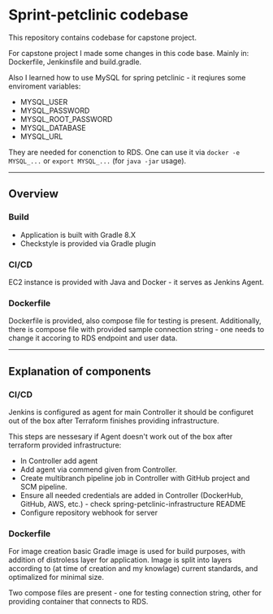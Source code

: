 # Sprint-petclinic codebase

This repository contains codebase for capstone project.

For capstone project I made some changes in this code base. Mainly in: Dockerfile, Jenkinsfile and build.gradle.

Also I learned how to use MySQL for spring petclinic - it reqiures some enviroment variables:

* MYSQL_USER
* MYSQL_PASSWORD
* MYSQL_ROOT_PASSWORD
* MYSQL_DATABASE
* MYSQL_URL

They are needed for conenction to RDS. One can use it via `docker -e MYSQL_...` or `export MYSQL_...` (for `java -jar` usage).

<hr>

## Overview

### Build

* Application is built with Gradle 8.X
* Checkstyle is provided via Gradle plugin

### CI/CD

EC2 instance is provided with Java and Docker - it serves as Jenkins Agent.

### Dockerfile

Dockerfile is provided, also compose file for testing is present. Additionally, there is compose file with provided sample connection string - one needs to change it accoring to RDS endpoint and user data.

<hr>

## Explanation of components

### CI/CD

Jenkins is configured as agent for main Controller it should be configuret out of the box after Terraform finishes providing infrastructure.

This steps are nessesary if Agent doesn't work out of the box after terraform provided infrastructure:

* In Controller add agent
* Add agent via commend given from Controller.
* Create multibranch pipeline job in Controller with GitHub project and SCM pipeline.
* Ensure all needed credentials are added in Controller (DockerHub, GitHub, AWS, etc.) - check spring-petclinic-infrastructure README
* Configure repository webhook for server

### Dockerfile

For image creation basic Gradle image is used for build purposes, with addition of distroless layer for application. Image is split into layers according to (at time of creation and my knowlage) current standards, and optimalized for minimal size.

Two compose files are present - one for testing connection string, other for providing container that connects to RDS.
